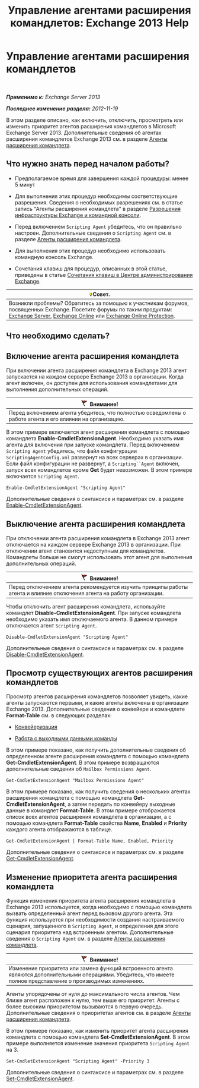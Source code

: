 ﻿---
title: 'Управление агентами расширения командлетов: Exchange 2013 Help'
TOCTitle: Управление агентами расширения командлетов
ms:assetid: 9141b3cb-ad13-4415-be2f-aa89f91445f5
ms:mtpsurl: https://technet.microsoft.com/ru-ru/library/Dd298143(v=EXCHG.150)
ms:contentKeyID: 50556407
ms.date: 05/22/2018
mtps_version: v=EXCHG.150
ms.translationtype: MT
---

# Управление агентами расширения командлетов

 

_**Применимо к:** Exchange Server 2013_

_**Последнее изменение раздела:** 2012-11-19_

В этом разделе описано, как включить, отключить, просмотреть или изменить приоритет агентов расширения командлетов в Microsoft Exchange Server 2013. Дополнительные сведения об агентах расширения командлетов Exchange 2013 см. в разделе [Агенты расширения командлета](cmdlet-extension-agents-exchange-2013-help.md).

## Что нужно знать перед началом работы?

  - Предполагаемое время для завершения каждой процедуры: менее 5 минут

  - Для выполнения этих процедур необходимы соответствующие разрешения. Сведения о необходимых разрешениях см. в статье запись "Агенты расширения командлета" в разделе [Разрешения инфраструктуры Exchange и командной консоли](exchange-and-shell-infrastructure-permissions-exchange-2013-help.md).

  - Перед включением `Scripting Agent` убедитесь, что он правильно настроен. Дополнительные сведения о `Scripting Agent` см. в разделе [Агенты расширения командлета](cmdlet-extension-agents-exchange-2013-help.md).

  - Для выполнения этих процедур необходимо использовать командную консоль Exchange.

  - Сочетания клавиш для процедур, описанных в этой статье, приведены в статье [Сочетания клавиш в Центре администрирования Exchange](keyboard-shortcuts-in-the-exchange-admin-center-exchange-online-protection-help.md).

<table>
<thead>
<tr class="header">
<th><img src="images/Bb124558.tip(EXCHG.150).gif" title="Совет" alt="Совет" />Совет.</th>
</tr>
</thead>
<tbody>
<tr class="odd">
<td>Возникли проблемы? Обратитесь за помощью к участникам форумов, посвященных Exchange. Посетите форумы по таким продуктам: <a href="https://go.microsoft.com/fwlink/p/?linkid=60612">Exchange Server</a>, <a href="https://go.microsoft.com/fwlink/p/?linkid=267542">Exchange Online</a> или <a href="https://go.microsoft.com/fwlink/p/?linkid=285351">Exchange Online Protection</a>.</td>
</tr>
</tbody>
</table>


## Что необходимо сделать?

## Включение агента расширения командлета

При включении агента расширения командлета в Exchange 2013 агент запускается на каждом сервере Exchange 2013 в организации. Когда агент включен, он доступен для использования командлетами для выполнения дополнительных операций.

<table>
<thead>
<tr class="header">
<th><img src="images/Dd876857.Caution(EXCHG.150).gif" title="Внимание!" alt="Внимание!" />Внимание!</th>
</tr>
</thead>
<tbody>
<tr class="odd">
<td>Перед включением агента убедитесь, что полностью осведомлены о работе агента и его влиянии на организацию.</td>
</tr>
</tbody>
</table>


В этом примере включается агент расширения командлета с помощью командлета **Enable-CmdletExtensionAgent**. Необходимо указать имя агента для включения при запуске командлета. Перед включением `Scripting Agent` убедитесь, что файл конфигурации `ScriptingAgentConfig.xml` развернут на всех серверах в организации. Если файл конфигурации не развернут, а `Scripting``Agent` включен, запуск всех командлетов кроме **Get** будет невозможен. В этом примере включается `Scripting Agent`.

    Enable-CmdletExtensionAgent "Scripting Agent"

Дополнительные сведения о синтаксисе и параметрах см. в разделе [Enable-CmdletExtensionAgent](https://technet.microsoft.com/ru-ru/library/dd335192\(v=exchg.150\)).

## Выключение агента расширения командлета

При отключении агента расширения командлета в Exchange 2013 агент отключается на каждом сервере Exchange 2013 в организации. При отключении агент становится недоступным для командлетов. Командлеты больше не смогут использовать этот агент для выполнения дополнительных операций.

<table>
<thead>
<tr class="header">
<th><img src="images/Dd876857.Caution(EXCHG.150).gif" title="Внимание!" alt="Внимание!" />Внимание!</th>
</tr>
</thead>
<tbody>
<tr class="odd">
<td>Перед отключением агента рекомендуется изучить принципы работы агента и влияние отключения агента на работу организации.</td>
</tr>
</tbody>
</table>


Чтобы отключить агент расширения командлета, используйте командлет **Disable-CmdletExtensionAgent**. При запуске командлета необходимо указать имя отключаемого агента. В данном примере отключается агент `Scripting Agent`.

    Disable-CmdletExtensionAgent "Scripting Agent"

Дополнительные сведения о синтаксисе и параметрах см. в разделе [Disable-CmdletExtensionAgent](https://technet.microsoft.com/ru-ru/library/dd298132\(v=exchg.150\)).

## Просмотр существующих агентов расширения командлетов

Просмотр агентов расширения командлетов позволяет увидеть, какие агенты запускаются первыми, и какие агенты включены в организации Exchange 2013. Дополнительные сведения о конвейере и командлете **Format-Table** см. в следующих разделах:

  - [Конвейеризация](https://technet.microsoft.com/ru-ru/library/aa998260\(v=exchg.150\))

  - [Работа с выходными данными команды](working-with-command-output-exchange-2013-help.md)

В этом примере показано, как получить дополнительные сведения об определенном агенте расширения командлета с помощью командлета **Get-CmdletExtensionAgent**. В этом примере возвращаются дополнительные сведения об `Mailbox Permissions Agent`.

    Get-CmdletExtensionAgent "Mailbox Permissions Agent"

В этом примере показано, как получить сведения о нескольких агентах расширения командлета с помощью командлета **Get-CmdletExtensionAgent**, а затем передать по конвейеру выходные данные в командлет **Format-Table**. В этом примере отображается список всех агентов расширения командлета в организации, а с помощью командлета **Format-Table** свойства **Name**, **Enabled** и **Priority** каждого агента отображаются в таблице.

    Get-CmdletExtensionAgent | Format-Table Name, Enabled, Priority

Дополнительные сведения о синтаксисе и параметрах см. в разделе [Get-CmdletExtensionAgent](https://technet.microsoft.com/ru-ru/library/dd297946\(v=exchg.150\)).

## Изменение приоритета агента расширения командлета

Функция изменения приоритета агента расширения командлета в Exchange 2013 используется, когда необходимо с помощью командлета вызвать определенный агент перед вызовом другого агента. Эта функция используется при необходимости создания настраиваемого сценария, запущенного в `Scripting Agent`, и определения для этого сценария приоритета над встроенным агентом. Дополнительные сведения о `Scripting Agent` см. в разделе [Агенты расширения командлета](cmdlet-extension-agents-exchange-2013-help.md).

<table>
<thead>
<tr class="header">
<th><img src="images/Dd876857.Caution(EXCHG.150).gif" title="Внимание!" alt="Внимание!" />Внимание!</th>
</tr>
</thead>
<tbody>
<tr class="odd">
<td>Изменение приоритета или замена функций встроенного агента являются дополнительными операциями. Убедитесь, что имеете полное представление о производимых изменениях.</td>
</tr>
</tbody>
</table>


Агенты упорядочены от нуля до максимального числа агентов. Чем ближе агент расположен к нулю, тем выше его приоритет. Агенты с более высоким приоритетом вызываются в первую очередь. Дополнительные сведения о приоритетах агентов см. в разделе [Агенты расширения командлета](cmdlet-extension-agents-exchange-2013-help.md).

В этом примере показано, как изменить приоритет агента расширения командлета с помощью командлета **Set-CmdletExtensionAgent**. В этом примере выполняется изменение значения приоритета `Scripting Agent` на 3.

    Set-CmdletExtensionAgent "Scripting Agent" -Priority 3

Дополнительные сведения о синтаксисе и параметрах см. в разделе [Set-CmdletExtensionAgent](https://technet.microsoft.com/ru-ru/library/dd335175\(v=exchg.150\)).

